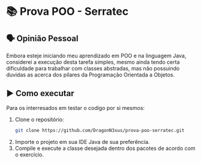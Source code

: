 # 📚 Prova POO - Serratec

## 🗣️ Opinião Pessoal
Embora esteje iniciando meu aprendizado em POO e na linguagem Java, considerei a execução desta tarefa simples, mesmo ainda tendo certa dificuldade para trabalhar com classes abstradas, mas não possuindo duvidas as acerca dos pilares da Programação Orientada a Objetos.

## ▶️ Como executar
Para os interresados em testar o codigo por si mesmos:

1. Clone o repositório:
   ```bash
   git clone https://github.com/DragonN3xus/prova-poo-serratec.git
2. Importe o projeto em sua IDE Java de sua preferência.
3. Compile e execute a classe desejada dentro dos pacotes de acordo com o exercício.
